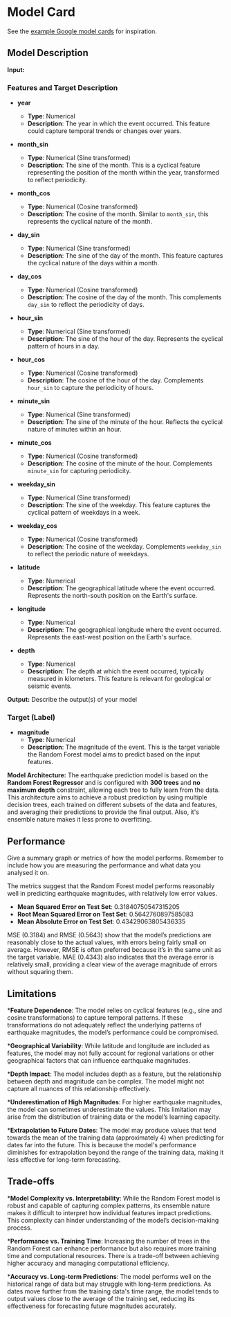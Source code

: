# Model Card

See the [example Google model cards](https://modelcards.withgoogle.com/model-reports) for inspiration. 

## Model Description

**Input:**

### Features and Target Description

- **year**
  - **Type**: Numerical
  - **Description**: The year in which the event occurred. This feature could capture temporal trends or changes over years.

- **month_sin**
  - **Type**: Numerical (Sine transformed)
  - **Description**: The sine of the month. This is a cyclical feature representing the position of the month within the year, transformed to reflect periodicity.

- **month_cos**
  - **Type**: Numerical (Cosine transformed)
  - **Description**: The cosine of the month. Similar to `month_sin`, this represents the cyclical nature of the month.

- **day_sin**
  - **Type**: Numerical (Sine transformed)
  - **Description**: The sine of the day of the month. This feature captures the cyclical nature of the days within a month.

- **day_cos**
  - **Type**: Numerical (Cosine transformed)
  - **Description**: The cosine of the day of the month. This complements `day_sin` to reflect the periodicity of days.

- **hour_sin**
  - **Type**: Numerical (Sine transformed)
  - **Description**: The sine of the hour of the day. Represents the cyclical pattern of hours in a day.

- **hour_cos**
  - **Type**: Numerical (Cosine transformed)
  - **Description**: The cosine of the hour of the day. Complements `hour_sin` to capture the periodicity of hours.

- **minute_sin**
  - **Type**: Numerical (Sine transformed)
  - **Description**: The sine of the minute of the hour. Reflects the cyclical nature of minutes within an hour.

- **minute_cos**
  - **Type**: Numerical (Cosine transformed)
  - **Description**: The cosine of the minute of the hour. Complements `minute_sin` for capturing periodicity.

- **weekday_sin**
  - **Type**: Numerical (Sine transformed)
  - **Description**: The sine of the weekday. This feature captures the cyclical pattern of weekdays in a week.

- **weekday_cos**
  - **Type**: Numerical (Cosine transformed)
  - **Description**: The cosine of the weekday. Complements `weekday_sin` to reflect the periodic nature of weekdays.

- **latitude**
  - **Type**: Numerical
  - **Description**: The geographical latitude where the event occurred. Represents the north-south position on the Earth's surface.

- **longitude**
  - **Type**: Numerical
  - **Description**: The geographical longitude where the event occurred. Represents the east-west position on the Earth's surface.

- **depth**
  - **Type**: Numerical
  - **Description**: The depth at which the event occurred, typically measured in kilometers. This feature is relevant for geological or seismic events.


**Output:** Describe the output(s) of your model

### Target (Label)

- **magnitude**
  - **Type**: Numerical
  - **Description**: The magnitude of the event. This is the target variable the Random Forest model aims to predict based on the input features.

**Model Architecture:** The earthquake prediction model is based on the __Random Forest Regressor__ and is configured with __300 trees__ and __no maximum depth__ constraint, allowing each tree to fully learn from the data. This architecture aims to achieve a robust prediction by using multiple decision trees, each trained on different subsets of the data and features, and averaging their predictions to provide the final output. Also, it's ensemble nature makes it less prone to overfitting.

## Performance

Give a summary graph or metrics of how the model performs. Remember to include how you are measuring the performance and what data you analysed it on. 

The metrics suggest that the Random Forest model performs reasonably well in predicting earthquake magnitudes, with relatively low error values.

* __Mean Squared Error on Test Set__: 0.31840750547315205
* __Root Mean Squared Error on Test Set__: 0.5642760897585083
* __Mean Absolute Error on Test Set__: 0.43429063805436335

MSE (0.3184) and RMSE (0.5643) show that the model’s predictions are reasonably close to the actual values, with errors being fairly small on average. However, RMSE is often preferred because it’s in the same unit as the target variable. MAE (0.4343) also indicates that the average error is relatively small, providing a clear view of the average magnitude of errors without squaring them.

## Limitations

*__Feature Dependence__: The model relies on cyclical features (e.g., sine and cosine transformations) to capture temporal patterns. If these transformations do not adequately reflect the underlying patterns of earthquake magnitudes, the model’s performance could be compromised.

*__Geographical Variability__: While latitude and longitude are included as features, the model may not fully account for regional variations or other geographical factors that can influence earthquake magnitudes.

*__Depth Impact__: The model includes depth as a feature, but the relationship between depth and magnitude can be complex. The model might not capture all nuances of this relationship effectively.

*__Underestimation of High Magnitudes__: For higher earthquake magnitudes, the model can sometimes underestimate the values. This limitation may arise from the distribution of training data or the model’s learning capacity.

*__Extrapolation to Future Dates__: The model may produce values that tend towards the mean of the training data (approximately 4) when predicting for dates far into the future. This is because the model's performance diminishes for extrapolation beyond the range of the training data, making it less effective for long-term forecasting.

## Trade-offs

*__Model Complexity vs. Interpretability__: While the Random Forest model is robust and capable of capturing complex patterns, its ensemble nature makes it difficult to interpret how individual features impact predictions. This complexity can hinder understanding of the model’s decision-making process.

*__Performance vs. Training Time__: Increasing the number of trees in the Random Forest can enhance performance but also requires more training time and computational resources. There is a trade-off between achieving higher accuracy and managing computational efficiency.

*__Accuracy vs. Long-term Predictions__: The model performs well on the historical range of data but may struggle with long-term predictions. As dates move further from the training data's time range, the model tends to output values close to the average of the training set, reducing its effectiveness for forecasting future magnitudes accurately.
